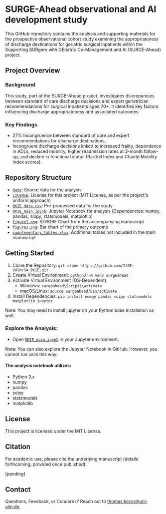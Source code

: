 # SURGE-Ahead observational and AI development study
This GitHub repository contains the analysis and supporting materials for the prospective observational cohort study examining the appropriateness of discharge destinations for geriatric surgical inpatients within the Supporting SURgery with GEriatric Co-Management and AI (SURGE-Ahead) project.

## Project Overview
### Background
This study, part of the SURGE-Ahead project, investigates discrepancies between standard of care discharge decisions and expert geriatrician recommendations for surgical inpatients aged 70+. It identifies key factors influencing discharge appropriateness and associated outcomes.

### Key Findings
- 27% Incongruence between standard of care and expert recommendations for discharge destinations.
- Incongruent discharge decisions linked to increased frailty, dependence in ADLs, reduced mobility, higher readmission rates at 3-month follow-up, and decline in functional status (Barthel Index and Charité Mobility Index scores).

## Repository Structure
- [`data`](./data): Source data for the analysis
- [`LICENSE`](./LICENSE): License for this project (MIT License, as per the project's uniform approach)
- [`OKIE_data.csv`](./OKIE_data.csv): Pre-processed data for the study
- [`OKIE_main.ipynb`](./OKIE_main.ipynb): Jupyter Notebook for analysis (Dependencies: numpy, pandas, scipy, statsmodels, matplotlib)
- [`figure1.png`](./figure1.png): STROBE Chart from the accompanying manuscript
- [`figure2.png`](./figure2.png): Bar chart of the primary outcome
- [`supplementary_tables.xlsx`](./supplementary_tables.xlsx): Additional tables not included in the main manuscript

## Getting Started
1. Clone the Repository: `git clone https://github.com/IfGF-UUlm/SA_OKIE.git`
2. Create Virtual Environment: `python3 -m venv surgeahead`
3. Activate Virtual Environment (OS-Dependent):
    - Windows: `surgeahead\Scripts\activate`
    - macOS/Linux: `source surgeahead/bin/activate`
4. Install Dependencies: `pip install numpy pandas scipy statsmodels matplotlib jupyter`

Note: You may need to install jupyter on your Python base installation as well.

### Explore the Analysis:
- Open [`OKIE_main.ipynb`](./OKIE_main.ipynb) in your Jupyter environment.

Note: You can also explore the Jupyter Notebook in GitHub. However, you cannot run cells this way.

#### The analysis notebook utilizes:
- Python 3.x
- numpy
- pandas
- scipy
- statsmodels
- matplotlib

## License
This project is licensed under the MIT License.

## Citation
For academic use, please cite the underlying manuscript (details forthcoming, provided once published):

[pending]

## Contact
Questions, Feedback, or Concerns? Reach out to thomas.kocar@uni-ulm.de.
